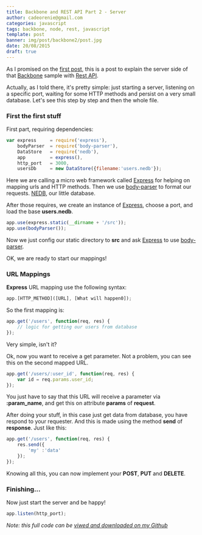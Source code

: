 ```yaml
---
title: Backbone and REST API Part 2 - Server
author: cadeorenie@gmail.com
categories: javascript
tags: backbone, node, rest, javascript
template: post
banner: img/post/backbone2/post.jpg
date: 20/08/2015
draft: true
---
```


As I promised on the [first post][FirstPost], this is a post to explain the server side of that [Backbone] sample with [Rest API][Rest].

Actually, as I told there, it's pretty simple: just starting a server, listening on a specific port, waiting for some HTTP methods and persist on a very small database. Let's see this step by step and then the whole file.

### First the first stuff

First part, requiring dependencies:

```javascript
var express     = require('express'),
    bodyParser  = require('body-parser'),
    DataStore   = require('nedb'),
    app         = express(),
    http_port   = 3000,
    usersDb     = new DataStore({filename:'users.nedb'});
```

Here we are calling a micro web framework called [Express] for helping on mapping urls and HTTP methods. Then we use [body-parser] to format our requests. [NEDB], our little database.

After those requires, we create an instance of [Express], choose a port, and load the base **users.nedb**.

```javascript
app.use(express.static(__dirname + '/src'));
app.use(bodyParser());
```
Now we just config our static directory to **src** and ask [Express] to use [body-parser].

OK, we are ready to start our mappings!

### URL Mappings

**Express** URL mapping use the following syntax:

```javascript
app.[HTTP_METHOD]([URL], [What will happen0]);
```

So the first mapping is:

```javascript
app.get('/users', function(req, res) {
    // logic for getting our users from database
});
```

Very simple, isn't it?

Ok, now you want to receive a get parameter. Not a problem, you can see this on the second mapped URL.

```javascript
app.get('/users/:user_id', function(req, res) {
    var id = req.params.user_id;
});
```

You just have to say that this URL will receive a parameter via **:param_name**, and get this on attribute **params** of **request**.

After doing your stuff, in this case just get data from database, you have respond to your requester. And this is made using the method **send** of **response**. Just like this:

```javascript
app.get('/users', function(req, res) {
    res.send({
        'my' :'data'
    });
});
```

Knowing all this, you can now implement your **POST**, **PUT** and **DELETE**.

### Finishing...

Now just start the server and be happy!

```javascript
app.listen(http_port);
```

*Note: this full code can be [viwed and downloaded on my Github](https://github.com/renie/backbone-node-sample/blob/master/server.js "Go to github repo of this demo")*


[Backbone]: http://backbonejs.org/ "Go to Backbone official page"
[Rest]: https://en.wikipedia.org/wiki/Representational_state_transfer "Go to definition of REST on Wikipedia"
[FirstPost]: /2015/08/10/backbone-and-rest-api "Go to first post"
[Express]: http://expressjs.com/ "Go to Express official page"
[Body-Parser]: https://www.npmjs.com/package/body-parser "Go to body-parser page on NPM"
[NEDB]: https://github.com/louischatriot/nedb "Go to NEDB page on Github"